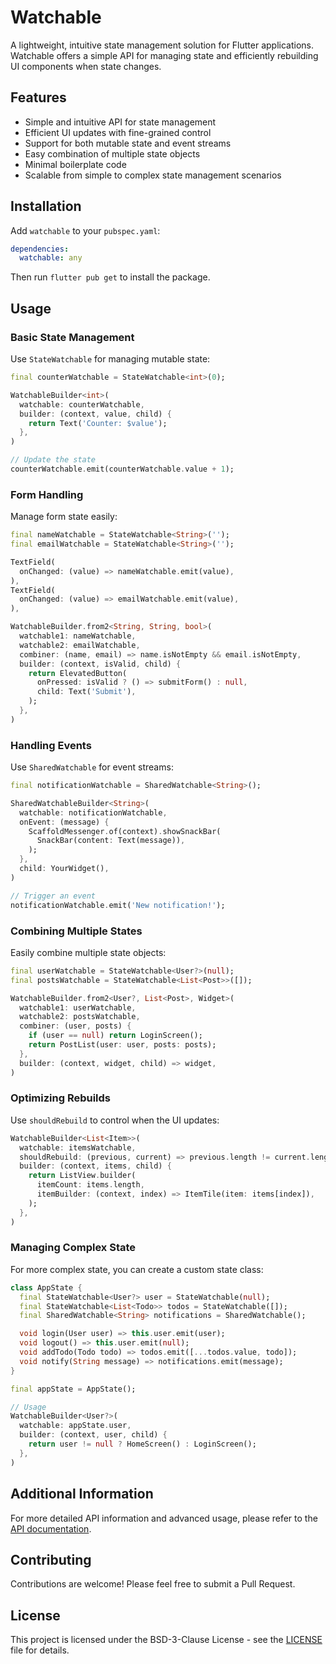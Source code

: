 # Watchable

A lightweight, intuitive state management solution for Flutter applications. Watchable offers a simple API for managing state and efficiently rebuilding UI components when state changes.

## Features

- Simple and intuitive API for state management
- Efficient UI updates with fine-grained control
- Support for both mutable state and event streams
- Easy combination of multiple state objects
- Minimal boilerplate code
- Scalable from simple to complex state management scenarios

## Installation

Add `watchable` to your `pubspec.yaml`:

```yaml
dependencies:
  watchable: any
```

Then run `flutter pub get` to install the package.

## Usage

### Basic State Management

Use `StateWatchable` for managing mutable state:

```dart
final counterWatchable = StateWatchable<int>(0);

WatchableBuilder<int>(
  watchable: counterWatchable,
  builder: (context, value, child) {
    return Text('Counter: $value');
  },
)

// Update the state
counterWatchable.emit(counterWatchable.value + 1);
```

### Form Handling

Manage form state easily:

```dart
final nameWatchable = StateWatchable<String>('');
final emailWatchable = StateWatchable<String>('');

TextField(
  onChanged: (value) => nameWatchable.emit(value),
),
TextField(
  onChanged: (value) => emailWatchable.emit(value),
),

WatchableBuilder.from2<String, String, bool>(
  watchable1: nameWatchable,
  watchable2: emailWatchable,
  combiner: (name, email) => name.isNotEmpty && email.isNotEmpty,
  builder: (context, isValid, child) {
    return ElevatedButton(
      onPressed: isValid ? () => submitForm() : null,
      child: Text('Submit'),
    );
  },
)
```

### Handling Events

Use `SharedWatchable` for event streams:

```dart
final notificationWatchable = SharedWatchable<String>();

SharedWatchableBuilder<String>(
  watchable: notificationWatchable,
  onEvent: (message) {
    ScaffoldMessenger.of(context).showSnackBar(
      SnackBar(content: Text(message)),
    );
  },
  child: YourWidget(),
)

// Trigger an event
notificationWatchable.emit('New notification!');
```

### Combining Multiple States

Easily combine multiple state objects:

```dart
final userWatchable = StateWatchable<User?>(null);
final postsWatchable = StateWatchable<List<Post>>([]);

WatchableBuilder.from2<User?, List<Post>, Widget>(
  watchable1: userWatchable,
  watchable2: postsWatchable,
  combiner: (user, posts) {
    if (user == null) return LoginScreen();
    return PostList(user: user, posts: posts);
  },
  builder: (context, widget, child) => widget,
)
```

### Optimizing Rebuilds

Use `shouldRebuild` to control when the UI updates:

```dart
WatchableBuilder<List<Item>>(
  watchable: itemsWatchable,
  shouldRebuild: (previous, current) => previous.length != current.length,
  builder: (context, items, child) {
    return ListView.builder(
      itemCount: items.length,
      itemBuilder: (context, index) => ItemTile(item: items[index]),
    );
  },
)
```

### Managing Complex State

For more complex state, you can create a custom state class:

```dart
class AppState {
  final StateWatchable<User?> user = StateWatchable(null);
  final StateWatchable<List<Todo>> todos = StateWatchable([]);
  final SharedWatchable<String> notifications = SharedWatchable();

  void login(User user) => this.user.emit(user);
  void logout() => this.user.emit(null);
  void addTodo(Todo todo) => todos.emit([...todos.value, todo]);
  void notify(String message) => notifications.emit(message);
}

final appState = AppState();

// Usage
WatchableBuilder<User?>(
  watchable: appState.user,
  builder: (context, user, child) {
    return user != null ? HomeScreen() : LoginScreen();
  },
)
```

## Additional Information

For more detailed API information and advanced usage, please refer to the [API documentation](https://pub.dev/documentation/watchable/latest/).

## Contributing

Contributions are welcome! Please feel free to submit a Pull Request.

## License

This project is licensed under the BSD-3-Clause License - see the [LICENSE](LICENSE) file for details.